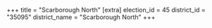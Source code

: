 +++
title = "Scarborough North"
[extra]
election_id = 45
district_id = "35095"
district_name = "Scarborough North"
+++

